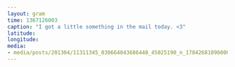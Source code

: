```yaml
---
layout: gram
time: 1367126003
caption: "I got a little something in the mail today. <3"
latitude: 
longitude: 
media:
- media/posts/201304/11311345_830664043686448_45025190_n_17842681096000351.jpg
---
```

